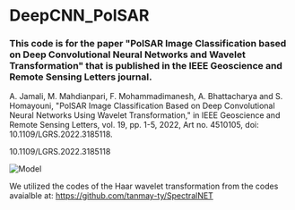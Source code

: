 # DeepCNN_PolSAR

### This code is for the paper "PolSAR Image Classification based on Deep Convolutional Neural Networks and Wavelet Transformation" that is published in the IEEE Geoscience and Remote Sensing Letters journal.

A. Jamali, M. Mahdianpari, F. Mohammadimanesh, A. Bhattacharya and S. Homayouni, "PolSAR Image Classification Based on Deep Convolutional Neural Networks Using Wavelet Transformation," in IEEE Geoscience and Remote Sensing Letters, vol. 19, pp. 1-5, 2022, Art no. 4510105, doi: 10.1109/LGRS.2022.3185118.

10.1109/LGRS.2022.3185118

![Model](https://user-images.githubusercontent.com/22929034/174269444-d658cbcc-b08a-46ad-b8bf-cc2b039a84dd.png)


We utilized the codes of the Haar wavelet transformation from the codes avaialble at:
https://github.com/tanmay-ty/SpectralNET
